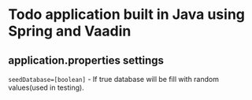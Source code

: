 # Todo application built in Java using Spring and Vaadin


## application.properties settings
`seedDatabase=[boolean]` - If true database will be fill with random values(used in testing).